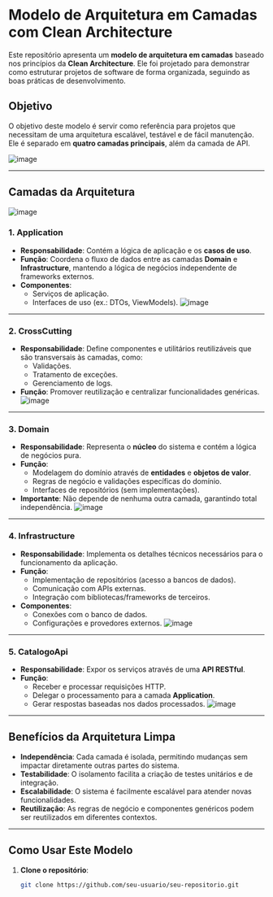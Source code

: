 # Modelo de Arquitetura em Camadas com Clean Architecture

Este repositório apresenta um **modelo de arquitetura em camadas** baseado nos princípios da **Clean Architecture**. Ele foi projetado para demonstrar como estruturar projetos de software de forma organizada, seguindo as boas práticas de desenvolvimento.

## Objetivo

O objetivo deste modelo é servir como referência para projetos que necessitam de uma arquitetura escalável, testável e de fácil manutenção. Ele é separado em **quatro camadas principais**, além da camada de API.

![image](https://github.com/user-attachments/assets/2b9367c3-6a3d-47a7-bbd3-95d3e7cafdea)


---

## Camadas da Arquitetura

![image](https://github.com/user-attachments/assets/f5625a7a-fe3d-4ed5-b740-20a7f1a52052)


### 1. **Application**
- **Responsabilidade**: Contém a lógica de aplicação e os **casos de uso**.  
- **Função**: Coordena o fluxo de dados entre as camadas **Domain** e **Infrastructure**, mantendo a lógica de negócios independente de frameworks externos.  
- **Componentes**:
  - Serviços de aplicação.
  - Interfaces de uso (ex.: DTOs, ViewModels).
![image](https://github.com/user-attachments/assets/24a30b4e-c396-45f0-8a24-9e06a2c027e8)

---

### 2. **CrossCutting**
- **Responsabilidade**: Define componentes e utilitários reutilizáveis que são transversais às camadas, como:
  - Validações.
  - Tratamento de exceções.
  - Gerenciamento de logs.  
- **Função**: Promover reutilização e centralizar funcionalidades genéricas.
![image](https://github.com/user-attachments/assets/cce371bf-3ce7-4ce1-92d4-bd19da34c4b4)


---

### 3. **Domain**
- **Responsabilidade**: Representa o **núcleo** do sistema e contém a lógica de negócios pura.  
- **Função**:
  - Modelagem do domínio através de **entidades** e **objetos de valor**.
  - Regras de negócio e validações específicas do domínio.
  - Interfaces de repositórios (sem implementações).  
- **Importante**: Não depende de nenhuma outra camada, garantindo total independência.
![image](https://github.com/user-attachments/assets/42f2e7d9-6dc6-411d-ae85-1b05a8b7baec)

---

### 4. **Infrastructure**
- **Responsabilidade**: Implementa os detalhes técnicos necessários para o funcionamento da aplicação.  
- **Função**:
  - Implementação de repositórios (acesso a bancos de dados).
  - Comunicação com APIs externas.
  - Integração com bibliotecas/frameworks de terceiros.  
- **Componentes**:
  - Conexões com o banco de dados.
  - Configurações e provedores externos.
![image](https://github.com/user-attachments/assets/eb54c330-84a1-4d6e-bef7-1dd668e89dd9)

---

### 5. **CatalogoApi**
- **Responsabilidade**: Expor os serviços através de uma **API RESTful**.  
- **Função**:
  - Receber e processar requisições HTTP.
  - Delegar o processamento para a camada **Application**.
  - Gerar respostas baseadas nos dados processados.
![image](https://github.com/user-attachments/assets/f0308404-9d9f-4b65-8b6d-1de25116a4b2)

---

## Benefícios da Arquitetura Limpa

- **Independência**: Cada camada é isolada, permitindo mudanças sem impactar diretamente outras partes do sistema.
- **Testabilidade**: O isolamento facilita a criação de testes unitários e de integração.
- **Escalabilidade**: O sistema é facilmente escalável para atender novas funcionalidades.
- **Reutilização**: As regras de negócio e componentes genéricos podem ser reutilizados em diferentes contextos.

---

## Como Usar Este Modelo

1. **Clone o repositório**:  
   ```bash
   git clone https://github.com/seu-usuario/seu-repositorio.git

